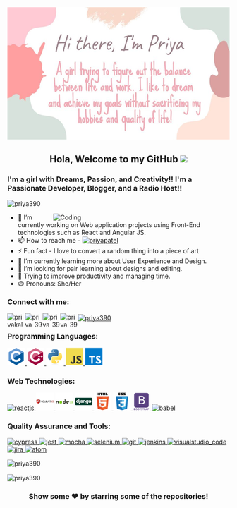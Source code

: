 <div align="center">
  <img src="images/Banner.jpg" alt="Banner" width="700px" height="300px" />
</div>

## <p align="center"> Hola, Welcome to my GitHub <img src="https://media.giphy.com/media/hvRJCLFzcasrR4ia7z/giphy.gif" width="25px"> </p>

### I'm a girl with Dreams, Passion, and Creativity!! I'm a Passionate Developer, Blogger, and a Radio Host!!

<p align="left">
  <img src="https://komarev.com/ghpvc/?username=priya390&label=Profile%20views&color=0e75b6&style=flat" alt="priya390" />
</p>

<img align="right" alt="Coding" width="400" src="https://cdn.dribbble.com/users/2646423/screenshots/5507196/computer.gif">

- 🔭 I’m currently working on Web application projects using Front-End technologies such as React and Angular JS.
- 📫 How to reach me - <a href="mailto:patelpriya390.pp@gmail.com" target="_blank"><img src="https://cdn.jsdelivr.net/npm/simple-icons@3.0.1/icons/gmail.svg" alt="priyapatel" height="15" width="20" ></a>
- ⚡ Fun fact - I love to convert a random thing into a piece of art
- 🌱 I’m currently learning more about User Experience and Design.
- 👯 I’m looking for pair learning about designs and editing.
- 🤔 Trying to improve productivity and managing time.
- 😄 Pronouns: She/Her

<h3 align="left">Connect with me:</h3>

<p align="left">
  <a href="https://linkedin.com/in/priyakaladharpatel" target="_blank"><img align="left" src="https://cdn.jsdelivr.net/npm/simple-icons@3.0.1/icons/linkedin.svg" alt="priyakaladharpatel" height="30" width="40" /></a>
  
  <a href="https://instagram.com/priya_390" target="_blank"><img align="left" src="https://cdn.jsdelivr.net/npm/simple-icons@3.0.1/icons/instagram.svg" alt="priya_390" height="30" width="40" /></a>
  
  <a href="https://twitter.com/priya_390" target="_blank"><img align="left" src="https://cdn.jsdelivr.net/npm/simple-icons@3.0.1/icons/twitter.svg" alt="priya_390" height="30" width="40" /></a>
  
  <a href="https://www.hackerrank.com/priya_390" target="_blank"><img align="left" src="https://cdn.jsdelivr.net/npm/simple-icons@3.0.1/icons/hackerrank.svg" alt="priya_390" height="30" width="40" /></a>
  
  <a href="https://kaggle.com/priya390" target="_blank"><img align="center" src="https://cdn.jsdelivr.net/npm/simple-icons@3.0.1/icons/kaggle.svg" alt="priya390" height="30" width="40" /></a>
</p>

<h3 align="left">Programming Languages:</h3>

<p align="left">
  <a href="https://www.cprogramming.com/" target="_blank"> <img src="https://raw.githubusercontent.com/devicons/devicon/master/icons/c/c-original.svg" alt="c" width="40" height="40"/> </a> 
  <a href="https://www.w3schools.com/cpp/" target="_blank"> <img src="https://raw.githubusercontent.com/devicons/devicon/master/icons/cplusplus/cplusplus-original.svg" alt="cplusplus" width="40" height="40"/> </a>
  <a href="https://www.python.org" target="_blank"> <img src="https://raw.githubusercontent.com/devicons/devicon/master/icons/python/python-original.svg" alt="python" width="40" height="40"/> </a>
  <a href="https://developer.mozilla.org/en-US/docs/Web/JavaScript" target="_blank"> <img src="https://raw.githubusercontent.com/devicons/devicon/master/icons/javascript/javascript-original.svg" alt="javascript" width="40" height="40"/> </a>
  <a href="https://www.typescriptlang.org/" target="_blank"> <img src="https://raw.githubusercontent.com/devicons/devicon/master/icons/typescript/typescript-original.svg" alt="typescript" width="40" height="40"/> </a>
</p>

<h3 align="left">Web Technologies:</h3>

<p align="left">
  <a href="https://reactjs.org/" target="_blank"> <img src="https://www.vectorlogo.zone/logos/reactjs/reactjs-icon.svg" alt="reactjs" width="40" height="40"/> </a>
  <a href="https://angular.io" target="_blank"> <img src="https://raw.githubusercontent.com/devicons/devicon/master/icons/angularjs/angularjs-original-wordmark.svg" alt="angularjs" width="40" height="40"/> </a>
  <a href="https://nodejs.org" target="_blank"> <img src="https://raw.githubusercontent.com/devicons/devicon/master/icons/nodejs/nodejs-original-wordmark.svg" alt="nodejs" width="40" height="40"/> </a>
  <a href="https://www.djangoproject.com/" target="_blank"> <img src="https://raw.githubusercontent.com/devicons/devicon/master/icons/django/django-original.svg" alt="django" width="40" height="40"/> </a>
  <a href="https://www.w3.org/html/" target="_blank"> <img src="https://raw.githubusercontent.com/devicons/devicon/master/icons/html5/html5-original-wordmark.svg" alt="html5" width="40" height="40"/> </a>
  <a href="https://www.w3schools.com/css/" target="_blank"> <img src="https://raw.githubusercontent.com/devicons/devicon/master/icons/css3/css3-original-wordmark.svg" alt="css3" width="40" height="40"/> </a>
  <a href="https://getbootstrap.com" target="_blank"> <img src="https://raw.githubusercontent.com/devicons/devicon/master/icons/bootstrap/bootstrap-plain-wordmark.svg" alt="bootstrap" width="40" height="40"/> </a>
  <a href="https://babeljs.io/" target="_blank"> <img src="https://www.vectorlogo.zone/logos/babeljs/babeljs-icon.svg" alt="babel" width="40" height="40"/> </a>  
</p>

<h3 align="left">Quality Assurance and Tools:</h3>

<p align="left">
  <a href="https://www.cypress.io" target="_blank"> <img src="https://raw.githubusercontent.com/simple-icons/simple-icons/6e46ec1fc23b60c8fd0d2f2ff46db82e16dbd75f/icons/cypress.svg" alt="cypress" width="40" height="40"/> </a>
  <a href="https://jestjs.io" target="_blank"> <img src="https://www.vectorlogo.zone/logos/jestjsio/jestjsio-icon.svg" alt="jest" width="40" height="40"/> </a>
  <a href="https://mochajs.org" target="_blank"> <img src="https://www.vectorlogo.zone/logos/mochajs/mochajs-icon.svg" alt="mocha" width="40" height="40"/> </a>
  <a href="https://www.selenium.dev" target="_blank"> <img src="https://raw.githubusercontent.com/detain/svg-logos/780f25886640cef088af994181646db2f6b1a3f8/svg/selenium-logo.svg" alt="selenium" width="40" height="40"/> </a>
  <a href="https://git-scm.com/" target="_blank"> <img src="https://www.vectorlogo.zone/logos/git-scm/git-scm-icon.svg" alt="git" width="40" height="40"/> </a>
  <a href="https://www.jenkins.io" target="_blank"> <img src="https://www.vectorlogo.zone/logos/jenkins/jenkins-icon.svg" alt="jenkins" width="40" height="40"/> </a> 
  <a href="https://code.visualstudio.com/" target="_blank"> <img src="https://www.vectorlogo.zone/logos/visualstudio_code/visualstudio_code-icon.svg" alt="visualstudio_code" width="40" height="40"/> </a>
  <a href="https://www.atlassian.com/software/jira/" target="_blank"> <img src="https://www.vectorlogo.zone/logos/atlassian_jira/atlassian_jira-icon.svg" alt="jira" width="40" height="40"/> </a>
  <a href="https://atom.io/" target="_blank"> <img src="https://www.vectorlogo.zone/logos/atom_io/atom_io-icon.svg" alt="atom" width="40" height="40"/> </a>
</p>

<p>
  <img align="center" src="https://github-readme-stats.vercel.app/api/top-langs?username=priya390&show_icons=true&locale=en&layout=compact" alt="priya390" />
</p>

<p>
  <img align="center" src="https://github-readme-stats.vercel.app/api?username=priya390&show_icons=true&locale=en" alt="priya390" />
</p>

<div align="center">

### Show some ❤️ by starring some of the repositories!

</div>
